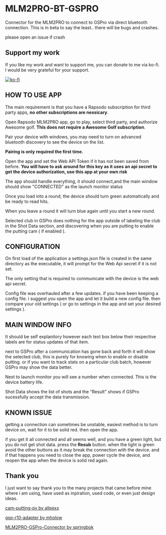 # MLM2PRO-BT-GSPRO
Connector for the MLM2PRO to connect to GSPro via direct bluetooth connection.
This is in beta to say the least.. there will be bugs and crashes.

please open an issue if crash

## Support my work
If you like my work and want to support me, you can donate to me via ko-fi. I would be very grateful for your support.

[![ko-fi](https://ko-fi.com/img/githubbutton_sm.svg)
](https://ko-fi.com/D1D8VL7RV)

## HOW TO USE APP
The main requirement is that you have a Rapsodo subscription for third party apps, **no other subscriptions are nessicary**.

Open Rapsodo MLM2PRO app, go to play, select third party, and authorize Awesome golf. **This does not require a Awesome Golf subscription**.

Pair your device with windows, you may need to turn on advanced bluetooth discovery to see the device on the list.

**Pairing is only required the first time.**

Open the app and set the Web API Token if it has not been saved from before. **You will have to ask around for this key as it uses an api secret to get the device authorization, use this app at your own risk**

The app should handle everything, it should connect,and the main window should show "CONNECTED" as the launch monitor status

Once you load into a round, the device should turn green automatically and be ready to read hits.

When you leave a round it will turn blue again until you start a new round.

Selected club in GSPro does nothing for the app outside of labeling the club in the Shot Data section, and discovering when you are putting to enable the putting cam ( if enabled ).

## CONFIGURATION
On first load of the application a settings.json file is created in the same directory as the executable, it will prompt for the Web Api secret if it is not set.

The only setting that is required to communicate with the device is the web api secret.

Config file was overhauled after a few updates. if you have been keeping a config file. i suggest you open the app and let it build a new
config file. then compare your old settings ( or go to settings in the app and set your desired settings ).

## MAIN WINDOW INFO
It should be self explanitory however each text box below their respective labels are for status updates of that item.

next to GSPro after a communication has gone back and forth it will show the selected club, this is purely for knowing when to enable or disable putting. or if you want to track stats on a particular club batch, however GSPro may show the data better.

Next to launch monitor you will see a number when connected. This is the device battery life.

Shot Data shows the list of shots and the "Result" shows if GSPro sucessfully accept the data transmission.

## KNOWN ISSUE
getting a connection can sometimes be unstable, easiest method is to turn device on, wait for it to be solid red. then open the app.

if you get it all connected and all seems well, and you have a green light, but you do not get shot data.
press the **Resub** button. when the light is green avoid the other buttons as it may break the connection with the device.
and if that happens you need to close the app, power cycle the device, and reopen the app when the device is solid red again.

## Thank you
I just want to say thank you to the many projects that came before mine where i am using, have used as inpiration, used code, or even just design ideas.

[cam-putting-py by alleexx](https://github.com/alleexx/cam-putting-py)

[gsp-r10-adapter by mholow](https://github.com/mholow/gsp-r10-adapter)

[MLM2PRO-GSPro-Connector by springbok](https://github.com/springbok/MLM2PRO-GSPro-Connector)

